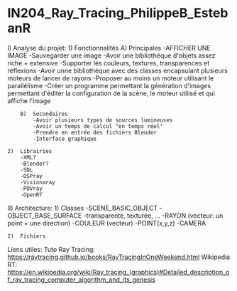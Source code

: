 # IN204_Ray_Tracing_PhilippeB_EstebanR

I)	Analyse du projet:
	1)	Fonctionnalités
		A)	Principales
			-AFFICHER UNE IMAGE
			-Sauvegarder une image
			-Avoir une bibliothèque d'objets assez riche + extensive
			-Supporter les couleurs, textures, transparences et réflexions
			-Avoir unne bibliothèque avec des classes encapsulant plusieurs moteurs de lancer de rayons
			-Proposer au moins un moteur utilisant le parallélisme
			-Créer un programme permettant la génération d'images permettant d'éditer la configuration de la scène, le moteur utilisé et qui affiche l'image

		B)	Secondaires
			-Avoir plusieurs types de sources lumineuses
			-Avoir un temps de calcul "en temps réel"
			-Prendre en entrée des fichiers Blender
			-Interface graphique

	2)	Librairies
		-XML?
		-Blender?
		-SDL
		-OSPray
		-Visionaray
		-POVray
		-OpenRT

II)	Architecture:
	1)	Classes
		-SCENE_BASIC_OBJECT
			-OBJECT_BASE_SURFACE
				-transparente, texturée, ...
		-RAYON (vecteur: un point + une direction)
		-COULEUR (vecteur)
		-POINT(x,y,z)
		-CAMERA

	2)	Fichiers


Liens utiles:
Tuto Ray Tracing: https://raytracing.github.io/books/RayTracingInOneWeekend.html
Wikipedia RT: https://en.wikipedia.org/wiki/Ray_tracing_(graphics)#Detailed_description_of_ray_tracing_computer_algorithm_and_its_genesis
